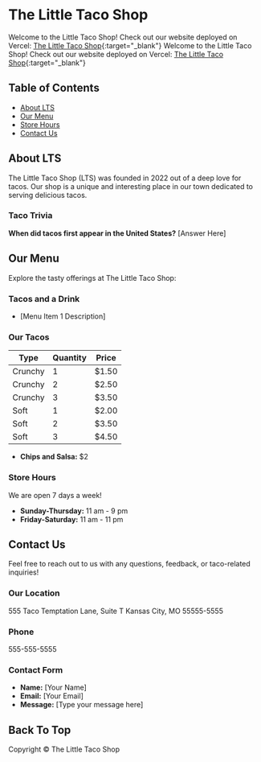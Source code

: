 # The Little Taco Shop

Welcome to the Little Taco Shop! Check out our website deployed on Vercel: [The Little Taco Shop](https://the-little-taco-shop-nu.vercel.app/){:target="_blank"}
Welcome to the Little Taco Shop! Check out our website deployed on Vercel: [The Little Taco Shop](https://the-little-taco-shop-nu.vercel.app/){:target="_blank"}

## Table of Contents
- [About LTS](#about-lts)
- [Our Menu](#our-menu)
- [Store Hours](#store-hours)
- [Contact Us](#contact-us)

## About LTS
The Little Taco Shop (LTS) was founded in 2022 out of a deep love for tacos. Our shop is a unique and interesting place in our town dedicated to serving delicious tacos.

### Taco Trivia
**When did tacos first appear in the United States?** [Answer Here]

## Our Menu
Explore the tasty offerings at The Little Taco Shop:

### Tacos and a Drink
- [Menu Item 1 Description]

### Our Tacos
| Type    | Quantity | Price  |
|---------|----------|--------|
| Crunchy | 1        | $1.50  |
| Crunchy | 2        | $2.50  |
| Crunchy | 3        | $3.50  |
| Soft    | 1        | $2.00  |
| Soft    | 2        | $3.50  |
| Soft    | 3        | $4.50  |

- **Chips and Salsa:** $2

### Store Hours
We are open 7 days a week!

- **Sunday-Thursday:** 11 am - 9 pm
- **Friday-Saturday:** 11 am - 11 pm

## Contact Us
Feel free to reach out to us with any questions, feedback, or taco-related inquiries!

### Our Location
555 Taco Temptation Lane, Suite T
Kansas City, MO 55555-5555

### Phone
555-555-5555

### Contact Form
- **Name:** [Your Name]
- **Email:** [Your Email]
- **Message:** [Type your message here]

## Back To Top
Copyright © The Little Taco Shop
